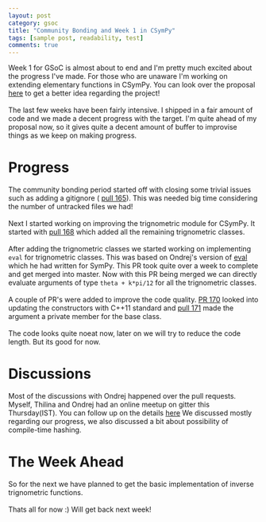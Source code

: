```yaml
---
layout: post
category: gsoc
title: "Community Bonding and Week 1 in CSymPy"
tags: [sample post, readability, test]
comments: true
---
```


Week 1 for GSoC is almost about to end and I'm pretty much excited about the progress I've made.
For those who are unaware I'm working on extending elementary functions in CSymPy. You can look over
the proposal [here](https://github.com/sympy/sympy/wiki/GSoC-2014-Application-Sushant-Hiray:-Extending-Elementary-Functions-CSymPy) to get a better idea regarding the project!
<br/><br/>
The last few weeks have been fairly intensive. I shipped in a fair amount of code and we made a decent progress with the target. I'm quite ahead of my proposal now, so it gives quite a decent amount of buffer to improvise things as we keep on making progress.

Progress
========

The community bonding period started off with closing some trivial issues such as adding a gitignore ( [pull 165](https://github.com/sympy/csympy/pull/165)). This was needed big time considering the number of untracked files we had!
<br/><br/>
Next I started working on improving the trignometric module for CSymPy. It started with [pull 168](https://github.com/sympy/csympy/pull/168) which added all the remaining trignometric classes.
<br/><br/>
After adding the trignometric classes we started working on implementing `eval` for trignometric classes. This was based on Ondrej's version of [eval](https://github.com/certik/sympy/blob/trig/t.py) which he had written for SymPy.
This PR took quite over a week to complete and get merged into master.
Now with this PR being merged we can directly evaluate arguments of type `theta + k*pi/12` for all the trignometric classes.
<br/><br/>
A couple of PR's were added to improve the code quality. [PR 170](https://github.com/sympy/csympy/pull/170) looked into updating the constructors with C++11 standard and [pull 171](https://github.com/sympy/csympy/pull/171) made the argument a private member for the base class. 
<br/><br/>
The code looks quite noeat now, later on we will try to reduce the code length. But its good for now.

Discussions
===========

Most of the discussions with Ondrej happened over the pull requests. Myself, Thilina and Ondrej had an online meetup on gitter this Thursday(IST). You can follow up on the details [here](https://gitter.im/sympy/csympy)
We discussed mostly regarding our progress, we also discussed a bit about possibility of compile-time hashing.


The Week Ahead
==============
So for the next we have planned to get the basic implementation of inverse trignometric functions.
<br/><br/>
Thats all for now :) Will get back next week!